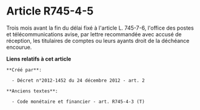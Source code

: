 # Article R745-4-5

Trois mois avant la fin du délai fixé à l'article L. 745-7-6, l'office des postes et télécommunications avise, par lettre
recommandée avec accusé de réception, les titulaires de comptes ou leurs ayants droit de la déchéance encourue.

**Liens relatifs à cet article**

	**Créé par**:

	  - Décret n°2012-1452 du 24 décembre 2012 - art. 2

	**Anciens textes**:

	  - Code monétaire et financier - art. R745-4-3 (T)

